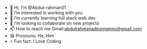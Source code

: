 - 👋 Hi, I’m @Abdul-rahman01
- 👀 I’m interested in working with you
- 🌱 I’m currently learning full stack web dev
- 💞️ I’m looking to collaborate on new projects
- 📫 How to reach me Gmail:abdulrahmanadeonigemo@gmail.com
- 😄 Pronouns: He, Him
- ⚡ Fun fact: I Love Coding

<!---
Abdul-rahman01/Abdul-rahman01 is a ✨ special ✨ repository because its `README.md` (this file) appears on your GitHub profile.
You can click the Preview link to take a look at your changes.
--->
